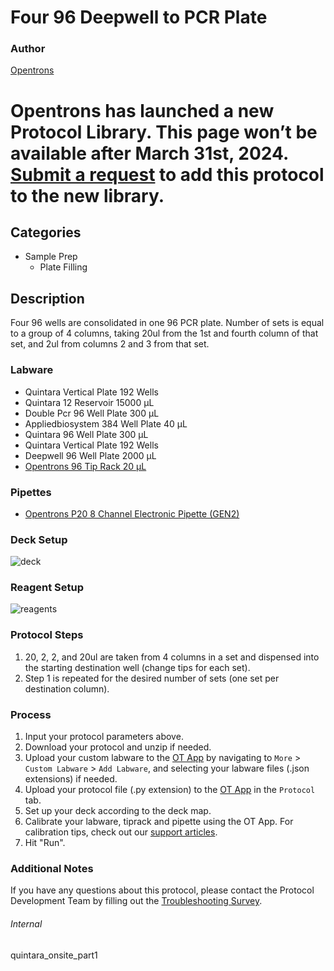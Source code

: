 # Four 96 Deepwell to PCR Plate


### Author
[Opentrons](https://opentrons.com/)



# Opentrons has launched a new Protocol Library. This page won’t be available after March 31st, 2024. [Submit a request](https://docs.google.com/forms/d/e/1FAIpQLSdYYp9QCKow4nn0KlCVsMS3HX0eJ0N9O7-erajKvcpT0lWbSg/viewform) to add this protocol to the new library.

## Categories
* Sample Prep
	* Plate Filling


## Description
Four 96 wells are consolidated in one 96 PCR plate. Number of sets is equal to a group of 4 columns, taking 20ul from the 1st and fourth column of that set, and 2ul from columns 2 and 3 from that set.


### Labware
* Quintara Vertical Plate 192 Wells
* Quintara 12 Reservoir 15000 µL
* Double Pcr 96 Well Plate 300 µL
* Appliedbiosystem 384 Well Plate 40 µL
* Quintara 96 Well Plate 300 µL
* Quintara Vertical Plate 192 Wells
* Deepwell 96 Well Plate 2000 µL
* [Opentrons 96 Tip Rack 20 µL](https://shop.opentrons.com/collections/opentrons-tips/products/opentrons-10ul-tips)


### Pipettes
* [Opentrons P20 8 Channel Electronic Pipette (GEN2)](https://shop.opentrons.com/8-channel-electronic-pipette/)


### Deck Setup
![deck](https://opentrons-protocol-library-website.s3.amazonaws.com/custom-README-images/quintara-onsite/pt1/deck.png)


### Reagent Setup
![reagents](https://opentrons-protocol-library-website.s3.amazonaws.com/custom-README-images/quintara_onsite_part1/reagents.png)


### Protocol Steps
1. 20, 2, 2, and 20ul are taken from 4 columns in a set and dispensed into the starting destination well (change tips for each set).
2. Step 1 is repeated for the desired number of sets (one set per destination column).


### Process
1. Input your protocol parameters above.
2. Download your protocol and unzip if needed.
3. Upload your custom labware to the [OT App](https://opentrons.com/ot-app) by navigating to `More` > `Custom Labware` > `Add Labware`, and selecting your labware files (.json extensions) if needed.
4. Upload your protocol file (.py extension) to the [OT App](https://opentrons.com/ot-app) in the `Protocol` tab.
5. Set up your deck according to the deck map.
6. Calibrate your labware, tiprack and pipette using the OT App. For calibration tips, check out our [support articles](https://support.opentrons.com/en/collections/1559720-guide-for-getting-started-with-the-ot-2).
7. Hit "Run".


### Additional Notes
If you have any questions about this protocol, please contact the Protocol Development Team by filling out the [Troubleshooting Survey](https://protocol-troubleshooting.paperform.co/).


###### Internal
quintara_onsite_part1
